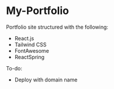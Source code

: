 # My-Portfolio

Portfolio site structured with the following:

- React.js
- Tailwind CSS
- FontAwesome
- ReactSpring

To-do:

- Deploy with domain name